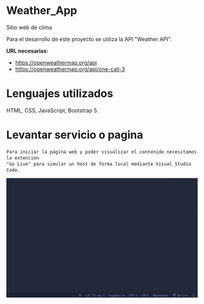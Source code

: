 # Weather_App
Sitio web de clima 

Para el desarrollo de este proyecto se utiliza la API "Weather API".

**URL necesarias:**
- https://openweathermap.org/api
- https://openweathermap.org/api/one-call-3

# Lenguajes utilizados
HTML, CSS, JavaScript, Bootstrap 5.

# Levantar servicio o pagina
```
Para iniciar la pagina web y poder visualizar el contenido necesitamos la extencion 
"Go Live" para simular un host de forma local mediante Visual Studio Code.
```

<img src="src/img/Go Live.gif" alt="">
